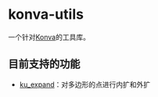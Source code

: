 # konva-utils
一个针对[Konva](https://konvajs.org/)的工具库。

## 目前支持的功能

- [ku_expand](https://github.com/Awu1227/konva-utils/blob/b_1.2/src/utils/expand/index.ts#L14)：对多边形的点进行内扩和外扩

